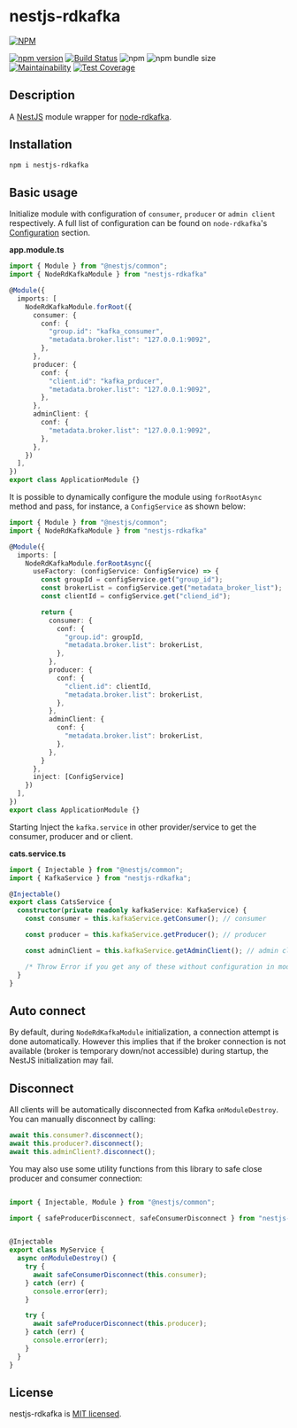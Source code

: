 # nestjs-rdkafka

[![NPM](https://nodei.co/npm/nestjs-rdkafka.png)](https://www.npmjs.com/package/nestjs-rdkafka)

[![npm version](https://badge.fury.io/js/nestjs-rdkafka.svg)](https://badge.fury.io/js/nestjs-rdkafka)
[![Build Status](https://travis-ci.org/a97001/nestjs-rdkafka.svg?branch=main)](https://travis-ci.org/a97001/nestjs-rdkafka)
![npm](https://img.shields.io/npm/dm/nestjs-rdkafka)
![npm bundle size](https://img.shields.io/bundlephobia/min/nestjs-rdkafka)  
[![Maintainability](https://api.codeclimate.com/v1/badges/53b44fd83fa37a8d7dba/maintainability)](https://codeclimate.com/github/a97001/nestjs-rdkafka/maintainability)
[![Test Coverage](https://api.codeclimate.com/v1/badges/53b44fd83fa37a8d7dba/test_coverage)](https://codeclimate.com/github/a97001/nestjs-rdkafka/test_coverage)

## Description

A [NestJS](https://nestjs.com/) module wrapper for [node-rdkafka](https://github.com/Blizzard/node-rdkafka).

## Installation

```bash
npm i nestjs-rdkafka
```

## Basic usage

Initialize module with configuration of `consumer`, `producer` or `admin client` respectively. A full list of configuration can be found on `node-rdkafka`'s [Configuration](https://github.com/Blizzard/node-rdkafka#configuration) section.

**app.module.ts**

```typescript
import { Module } from "@nestjs/common";
import { NodeRdKafkaModule } from "nestjs-rdkafka"

@Module({
  imports: [
    NodeRdKafkaModule.forRoot({
      consumer: {
        conf: {
          "group.id": "kafka_consumer",
          "metadata.broker.list": "127.0.0.1:9092",
        },
      },
      producer: {
        conf: {
          "client.id": "kafka_prducer",
          "metadata.broker.list": "127.0.0.1:9092",
        },
      },
      adminClient: {
        conf: {
          "metadata.broker.list": "127.0.0.1:9092",
        },
      },
    })
  ],
})
export class ApplicationModule {}
```
It is possible to dynamically configure the module using `forRootAsync` method and pass, for instance, a `ConfigService` as shown below:

```typescript
import { Module } from "@nestjs/common";
import { NodeRdKafkaModule } from "nestjs-rdkafka"

@Module({
  imports: [
    NodeRdKafkaModule.forRootAsync({
      useFactory: (configService: ConfigService) => {
        const groupId = configService.get("group_id");
        const brokerList = configService.get("metadata_broker_list");
        const clientId = configService.get("cliend_id");

        return {
          consumer: {
            conf: {
              "group.id": groupId,
              "metadata.broker.list": brokerList,
            },
          },
          producer: {
            conf: {
              "client.id": clientId,
              "metadata.broker.list": brokerList,
            },
          },
          adminClient: {
            conf: {
              "metadata.broker.list": brokerList,
            },
          },
        }
      },
      inject: [ConfigService]
    })
  ],
})
export class ApplicationModule {}
```


Starting Inject the `kafka.service` in other provider/service to get the consumer, producer and or client.

**cats.service.ts**

```typescript
import { Injectable } from "@nestjs/common";
import { KafkaService } from "nestjs-rdkafka";

@Injectable()
export class CatsService {
  constructor(private readonly kafkaService: KafkaService) {
    const consumer = this.kafkaService.getConsumer(); // consumer

    const producer = this.kafkaService.getProducer(); // producer

    const adminClient = this.kafkaService.getAdminClient(); // admin client

    /* Throw Error if you get any of these without configuration in module initialization */
  }
}
```
## Auto connect

By default, during `NodeRdKafkaModule` initialization, a connection attempt is done automatically. However this implies that if the broker connection is not available (broker is temporary down/not accessible) during startup, the NestJS initialization may fail.

## Disconnect

All clients will be automatically disconnected from Kafka `onModuleDestroy`. You can manually disconnect by calling:

```typescript
await this.consumer?.disconnect();
await this.producer?.disconnect();
await this.adminClient?.disconnect();
```

You may also use some utility functions from this library to safe close producer and consumer connection:

```typescript

import { Injectable, Module } from "@nestjs/common";

import { safeProducerDisconnect, safeConsumerDisconnect } from "nestjs-rdkafka"


@Injectable
export class MyService {
  async onModuleDestroy() {
    try {
      await safeConsumerDisconnect(this.consumer);
    } catch (err) {
      console.error(err);
    }

    try {
      await safeProducerDisconnect(this.producer);
    } catch (err) {
      console.error(err);
    }
  }
}

```

## License

nestjs-rdkafka is [MIT licensed](LICENSE).
